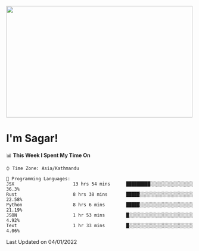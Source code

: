 
<img src="https://media.giphy.com/media/3ornk57KwDXf81rjWM/giphy.gif" width="500" height="300" frameBorder="0" class="giphy-embed" allowFullScreen></img>

#   I'm Sagar!

<!--START_SECTION:waka-->
📊 **This Week I Spent My Time On** 

```text
⌚︎ Time Zone: Asia/Kathmandu

💬 Programming Languages: 
JSX                      13 hrs 54 mins      █████████░░░░░░░░░░░░░░░░   36.3% 
Rust                     8 hrs 38 mins       █████░░░░░░░░░░░░░░░░░░░░   22.58% 
Python                   8 hrs 6 mins        █████░░░░░░░░░░░░░░░░░░░░   21.19% 
JSON                     1 hr 53 mins        █░░░░░░░░░░░░░░░░░░░░░░░░   4.92% 
Text                     1 hr 33 mins        █░░░░░░░░░░░░░░░░░░░░░░░░   4.06%

```


 Last Updated on 04/01/2022
<!--END_SECTION:waka-->
